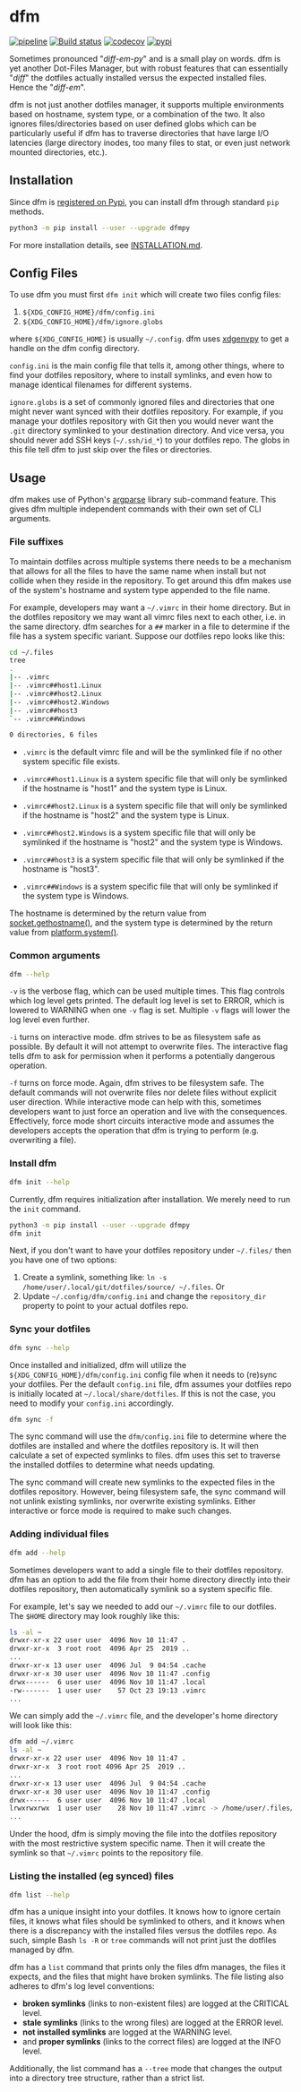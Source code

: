 # dfm

[![pipeline](https://gitlab.com/deliberist/dfmpy/badges/main/pipeline.svg)](https://gitlab.com/deliberist/dfmpy/-/commits/main)
[![Build status](https://ci.appveyor.com/api/projects/status/gie9q4210vr7usf0?svg=true)](https://ci.appveyor.com/project/rbprogrammer/dfmpy)
[![codecov](https://codecov.io/gl/deliberist/dfmpy/branch/main/graph/badge.svg?token=8zT6EYk0if)](https://codecov.io/gl/deliberist/dfmpy)
[![pypi](https://img.shields.io/pypi/v/dfmpy.svg)](https://pypi.org/project/dfmpy)

Sometimes pronounced "_diff-em-py_" and is a small play on words.  dfm is yet
another Dot-Files Manager, but with robust features that can essentially
"_diff_" the dotfiles actually installed versus the expected installed files.
Hence the "_diff-em_".

dfm is not just another dotfiles manager, it supports multiple environments
based on hostname, system type, or a combination of the two.  It also ignores
files/directories based on user defined globs which can be particularly useful
if dfm has to traverse directories that have large I/O latencies (large
directory inodes, too many files to stat, or even just network mounted
directories, etc.).

## Installation

Since dfm is [registered on Pypi](https://pypi.org/project/dfm), you can install
dfm through standard `pip` methods.

```bash
python3 -m pip install --user --upgrade dfmpy
```

For more installation details, see
[INSTALLATION.md](https://gitlab.com/deliberist/dfmpy/blob/main/INSTALLATION.md).

## Config Files

To use dfm you must first `dfm init` which will create two files config
files:

1. `${XDG_CONFIG_HOME}/dfm/config.ini`
1. `${XDG_CONFIG_HOME}/dfm/ignore.globs`

where `${XDG_CONFIG_HOME}` is usually `~/.config`.  dfm uses
[xdgenvpy](https://pypi.org/project/xdgenvpy) to get a handle on the dfm config
directory.

`config.ini` is the main config file that tells it, among other things, where to
find your dotfiles repository, where to install symlinks, and even how to manage
identical filenames for different systems.

`ignore.globs` is a set of commonly ignored files and directories that one might
never want synced with their dotfiles repository.  For example, if you manage
your dotfiles repository with Git then you would never want the `.git` directory
symlinked to your destination directory.  And vice versa, you should never add
SSH keys (`~/.ssh/id_*`) to your dotfiles repo.  The globs in this file tell
dfm to just skip over the files or directories.

## Usage

dfm makes use of Python's
[argparse](https://docs.python.org/3/library/argparse.html) library sub-command
feature.  This gives dfm multiple independent commands with their own set of
CLI arguments.

### File suffixes

To maintain dotfiles across multiple systems there needs to be a mechanism that
allows for all the files to have the same name when install but not collide when
they reside in the repository.  To get around this dfm makes use of the system's
hostname and system type appended to the file name.

For example, developers may want a `~/.vimrc` in their home directory.  But in
the dotfiles repository we may want all vimrc files next to each other, i.e. in
the same directory.  dfm searches for a `##` marker in a file to determine if
the file has a system specific variant.  Suppose our dotfiles repo looks like
this:

```bash
cd ~/.files
tree
.
|-- .vimrc
|-- .vimrc##host1.Linux
|-- .vimrc##host2.Linux
|-- .vimrc##host2.Windows
|-- .vimrc##host3
`-- .vimrc##Windows

0 directories, 6 files
```

- `.vimrc` is the default vimrc file and will be the symlinked file if no other
    system specific file exists.

- `.vimrc##host1.Linux` is a system specific file that will only be symlinked if
    the hostname is "host1" and the system type is Linux.

- `.vimrc##host2.Linux` is a system specific file that will only be symlinked if
    the hostname is "host2" and the system type is Linux.

- `.vimrc##host2.Windows` is a system specific file that will only be symlinked
    if the hostname is "host2" and the system type is Windows.

- `.vimrc##host3` is a system specific file that will only be symlinked if the
    hostname is "host3".

- `.vimrc##Windows` is a system specific file that will only be symlinked if the
    system type is Windows.

The hostname is determined by the return value from
[socket.gethostname()](https://docs.python.org/3/library/socket.html#socket.gethostname),
and the system type is determined by the return value from
[platform.system()](https://docs.python.org/3/library/platform.html#platform.system).

### Common arguments

```bash
dfm --help
```

`-v` is the verbose flag, which can be used multiple times.  This flag controls
which log level gets printed.  The default log level is set to ERROR, which is
lowered to WARNING when one `-v` flag is set.  Multiple `-v` flags will lower
the log level even further.

`-i` turns on interactive mode.  dfm strives to be as filesystem safe as
possible.  By default it will not attempt to overwrite files.  The interactive
flag tells dfm to ask for permission when it performs a potentially dangerous
operation.

`-f` turns on force mode.  Again, dfm strives to be filesystem safe.  The
default commands will not overwrite files nor delete files without explicit user
direction.  While interactive mode can help with this, sometimes developers want
to just force an operation and live with the consequences.  Effectively, force
mode short circuits interactive mode and assumes the developers accepts the
operation that dfm is trying to perform (e.g. overwriting a file).

### Install dfm

```bash
dfm init --help
```

Currently, dfm requires initialization after installation.  We merely need to
run the `init` command.

```bash
python3 -m pip install --user --upgrade dfmpy
dfm init
```

Next, if you don't want to have your dotfiles repository under `~/.files/` then
you have one of two options:

1. Create a symlink, something like:
   `ln -s /home/user/.local/git/dotfiles/source/ ~/.files`.  Or
1. Update `~/.config/dfm/config.ini` and change the `repository_dir` property to
    point to your actual dotfiles repo.

### Sync your dotfiles

```bash
dfm sync --help
```

Once installed and initialized, dfm will utilize the
`${XDG_CONFIG_HOME}/dfm/config.ini` config file when it needs to (re)sync your
dotfiles.  Per the default `config.ini` file, dfm assumes your dotfiles repo is
initially located at `~/.local/share/dotfiles`.  If this is not the case, you
need to modify your `config.ini` accordingly.

```bash
dfm sync -f
```

The sync command will use the `dfm/config.ini` file to determine where the
dotfiles are installed and where the dotfiles repository is.  It will then
calculate a set of expected symlinks to files.  dfm uses this set to traverse
the installed dotfiles to determine what needs updating.

The sync command will create new symlinks to the expected files in the dotfiles
repository.  However, being filesystem safe, the sync command will not unlink
existing symlinks, nor overwrite existing symlinks.  Either interactive or force
mode is required to make such changes.

### Adding individual files

```bash
dfm add --help
```

Sometimes developers want to add a single file to their dotfiles repository.
dfm has an option to add the file from their home directory directly into their
dotfiles repository, then automatically symlink so a system specific file.

For example, let's say we needed to add our `~/.vimrc` file to our dotfiles.
The `$HOME` directory may look roughly like this:

```bash
ls -al ~
drwxr-xr-x 22 user user  4096 Nov 10 11:47 .
drwxr-xr-x  3 root root  4096 Apr 25  2019 ..
...
drwxr-xr-x 13 user user  4096 Jul  9 04:54 .cache
drwxr-xr-x 30 user user  4096 Nov 10 11:47 .config
drwx------  6 user user  4096 Nov 10 11:47 .local
-rw-------  1 user user    57 Oct 23 19:13 .vimrc
...
```

We can simply add the `~/.vimrc` file, and the developer's home directory will
look like this:

```bash
dfm add ~/.vimrc
ls -al ~
drwxr-xr-x 22 user user  4096 Nov 10 11:47 .
drwxr-xr-x  3 root root 4096 Apr 25  2019 ..
...
drwxr-xr-x 13 user user  4096 Jul  9 04:54 .cache
drwxr-xr-x 30 user user  4096 Nov 10 11:47 .config
drwx------  6 user user  4096 Nov 10 11:47 .local
lrwxrwxrwx  1 user user    28 Nov 10 11:47 .vimrc -> /home/user/.files/.vimrc##hostname.Linux
...
```

Under the hood, dfm is simply moving the file into the dotfiles repository with
the most restrictive system specific name.  Then it will create the symlink so
that `~/.vimrc` points to the repository file.

### Listing the installed (eg synced) files

```bash
dfm list --help
```

dfm has a unique insight into your dotfiles.  It knows how to ignore certain
files, it knows what files should be symlinked to others, and it knows when
there is a discrepancy with the installed files versus the dotfiles repo.  As
such, simple Bash `ls -R` or `tree` commands will not print just the dotfiles
managed by dfm.

dfm has a `list` command that prints only the files dfm manages, the files it
expects, and the files that might have broken symlinks.  The file listing also
adheres to dfm's log level conventions:

- **broken symlinks** (links to non-existent files) are logged at the CRITICAL
    level.
- **stale symlinks** (links to the wrong files) are logged at the ERROR level.
- **not installed symlinks** are logged at the WARNING level.
- and **proper symlinks** (links to the correct files) are logged at the INFO
    level.

Additionally, the list command has a `--tree` mode that changes the output into
a directory tree structure, rather than a strict list.
